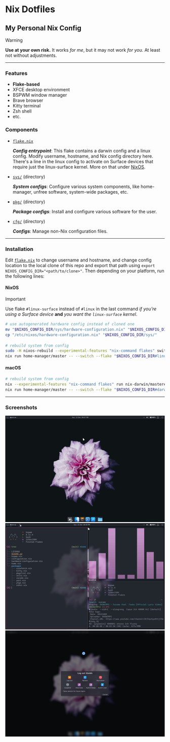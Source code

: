 # Nix Dotfiles

## My Personal Nix Config

> [!WARNING]
> **Use at your own risk.** It works _for me_, but it may not work _for you_. At least not without adjustments.

---

### Features

- **Flake-based**
- XFCE desktop environment
- BSPWM window manager
- Brave browser
- Kitty terminal
- Zsh shell
- etc.

### Components

- [`flake.nix`](./flake.nix)

  _**Config entrypoint**_: This flake contains a darwin config and a linux config. Modify username, hostname, and Nix config directory here. There's a line in the linux config to activate on Surface devices that require just the linux-surface kernel. More on that under [NixOS](#nixos).

- [`sys/`](./sys/) (directory)

  _**System configs**_: Configure various system components, like home-manager, unfree software, system-wide packages, etc.

- [`pkg/`](./pkg/) (directory)

  _**Package configs**_: Install and configure various software for the user.

- [`cfg/`](./cfg/) (directory)

  _**Configs**_: Manage non-Nix configuration files.

---

### Installation

Edit [`flake.nix`](./flake.nix) to change username and hostname, and change config location to the local clone of this repo and export that path using `export NIXOS_CONFIG_DIR="<path/to/clone>"`. Then depending on your platform, run the following lines:

#### NixOS

> [!IMPORTANT]
> Use flake `#linux-surface` instead of `#linux` in the last command _if you’re using a Surface device_ **and** _you want the `linux-surface` kernel_.

```sh
# use autogenerated hardware config instead of cloned one
mv "$NIXOS_CONFIG_DIR/sys/hardware-configuration.nix" "$NIXOS_CONFIG_DIR/sys/hardware-configuration.nix.bak"
cp "/etc/nixos/hardware-configuration.nix" "$NIXOS_CONFIG_DIR/sys/"

# rebuild system from config
sudo -H nixos-rebuild --experimental-features "nix-command flakes" switch --flake "$NIXOS_CONFIG_DIR#linux" # or linux-surface
nix run home-manager/master -- --switch --flake "$NIXOS_CONFIG_DIR#linux" # or linux-surface
```

#### macOS

```sh
# rebuild system from config
nix --experimental-features "nix-command flakes" run nix-darwin/master#darwin-rebuild -- switch --flake "$NIXOS_CONFIG_DIR#darwin"
nix run home-manager/master -- --switch --flake "$NIXOS_CONFIG_DIR#darwin"
```

---

### Screenshots

![NixOS Screenshot, showing desktop with flower background and XFCE panels](./img/screenshot_0.png "NixOS Screenshot 0")
![NixOS Screenshot, showing 3 windows of Kitty terminal in BSPWM](./img/screenshot_1.png "NixOS Screenshot 1")
![NixOS Screenshot, showing logoff dialog](./img/screenshot_2.png "NixOS Screenshot 2")
